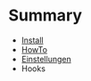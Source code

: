 # Summary

* [Install](install.md)
* [HowTo](howto.md)
* [Einstellungen](howto/einstellungen.md)
* Hooks

